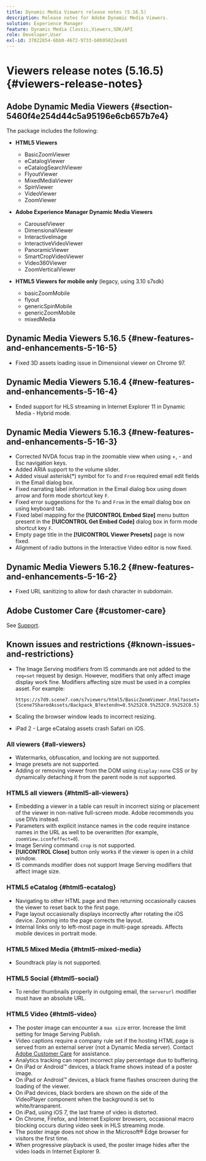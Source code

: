 ```yaml
---
title: Dynamic Media Viewers release notes (5.16.5)
description: Release notes for Adobe Dynamic Media Viewers.
solution: Experience Manager
feature: Dynamic Media Classic,Viewers,SDK/API
role: Developer,User
exl-id: 37022854-6bb0-4672-9733-b0b95022ea93
---
```

# Viewers release notes (5.16.5){#viewers-release-notes}

<!-- Updated March 03, 2022 for the 5.16.5 release. Contact is Deepa Gupta-->

<!-- hide: yes
hidefromtoc: yes-->

<!-- robots: noindex
googlebot: noindex -->

## Adobe Dynamic Media Viewers {#section-5460f4e254d44c5a95196e6cb657b7e4}

 The package includes the following:

* **HTML5 Viewers**

  * BasicZoomViewer
  * eCatalogViewer
  * eCatalogSearchViewer
  * FlyoutViewer
  * MixedMediaViewer
  * SpinViewer
  * VideoViewer
  * ZoomViewer

* **Adobe Experience Manager Dynamic Media Viewers**

  * CarouselViewer
  * DimensionalViewer
  * InteractiveImage
  * InteractiveVideoViewer
  * PanoramicViewer
  * SmartCropVideoViewer
  * Video360Viewer
  * ZoomVerticalViewer

* **HTML5 Viewers for mobile only** (legacy, using 3.10 s7sdk)

  * basicZoomMobile
  * flyout
  * genericSpinMobile
  * genericZoomMobile
  * mixedMedia


## Dynamic Media Viewers 5.16.5 {#new-features-and-enhancements-5-16-5}

* Fixed 3D assets loading issue in Dimensional viewer on Chrome 97.

## Dynamic Media Viewers 5.16.4 {#new-features-and-enhancements-5-16-4}

* Ended support for HLS streaming in Internet Explorer 11 in Dynamic Media - Hybrid mode.

## Dynamic Media Viewers 5.16.3 {#new-features-and-enhancements-5-16-3}

* Corrected NVDA focus trap in the zoomable view when using +, - and Esc navigation keys. <!-- (CQ-4290719) -->
* Added ARIA support to the volume slider. <!--  (CQ-4324080) -->
* Added visual asterisk(*) symbol for `To` and `From` required email edit fields in the Email dialog box. <!-- (CQ-4290935) -->
* Fixed narrating label information in the Email dialog box using down arrow and form mode shortcut key `F`. <!-- (CQ-4290934) -->
* Fixed error suggestions for the `To` and `From` in the email dialog box on using keyboard tab. <!-- (CQ-4290930) -->
* Fixed label mapping for the **[!UICONTROL Embed Size]** menu button present in the **[!UICONTROL Get Embed Code]** dialog box in form mode shortcut key `F`. <!-- (CQ-4290929) -->
* Empty page title in the **[!UICONTROL Viewer Presets]** page is now fixed. <!-- (CQ-4290936) -->
* Alignment of radio buttons in the Interactive Video editor is now fixed. <!-- (CQ-4330159) -->

## Dynamic Media Viewers 5.16.2 {#new-features-and-enhancements-5-16-2}

* Fixed URL sanitizing to allow for dash character in subdomain. <!-- (CQ-4327691) -->

## Adobe Customer Care {#customer-care}

See [Support](https://experienceleague.adobe.com/docs/dynamic-media-classic/using/intro/support.html#intro).

## Known issues and restrictions {#known-issues-and-restrictions}

* The Image Serving modifiers from IS commands are not added to the `req=set` request by design. However, modifiers that only affect image display work fine. Modifiers affecting size must be used in a complex asset. For example:

   `https://s7d9.scene7.com/s7viewers/html5/BasicZoomViewer.html?asset= {Scene7SharedAssets/Backpack_B?extendn=0.5%252C0.5%252C0.5%252C0.5}`

* Scaling the browser window leads to incorrect resizing.
* iPad 2 - Large eCatalog assets crash Safari on iOS.

### All viewers {#all-viewers}

* Watermarks, obfuscation, and locking are not supported.
* Image presets are not supported.
* Adding or removing viewer from the DOM using `display:none` CSS or by dynamically detaching it from the parent node is not supported.

### HTML5 all viewers {#html5-all-viewers}

* Embedding a viewer in a table can result in incorrect sizing or placement of the viewer in non-native full-screen mode. Adobe recommends you use DIVs instead.
* Parameters with explicit instance names in the code require instance names in the URL as well to be overwritten (for example, `zoomView.iconfeffect=0`).
* Image Serving command `crop` is not supported.
* **[!UICONTROL Close]** button only works if the viewer is open in a child window.
* IS commands modifier does not support Image Serving modifiers that affect image size.

### HTML5 eCatalog {#html5-ecatalog}

* Navigating to other HTML page and then returning occasionally causes the viewer to reset back to the first page.
* Page layout occasionally displays incorrectly after rotating the iOS device. Zooming into the page corrects the layout.
* Internal links only to left-most page in multi-page spreads. Affects mobile devices in portrait mode.

### HTML5 Mixed Media {#html5-mixed-media}

* Soundtrack play is not supported.

### HTML5 Social {#html5-social}

* To render thumbnails properly in outgoing email, the `serverurl` modifier must have an absolute URL.

### HTML5 Video {#html5-video}

* The poster image can encounter a `max size` error. Increase the limit setting for Image Serving Publish.
* Video captions require a company rule set if the hosting HTML page is served from an external server (not a Dynamic Media server). Contact [Adobe Customer Care](https://experienceleague.adobe.com/docs/dynamic-media-classic/using/intro/support.html#intro) for assistance.
* Analytics tracking can report incorrect play percentage due to buffering.
* On iPad or Android™ devices, a black frame shows instead of a poster image.
* On iPad or Android™ devices, a black frame flashes onscreen during the loading of the viewer.
* On iPad devices, black borders are shown on the side of the VideoPlayer component when the background is set to white/transparent.
* On iPad, using iOS 7, the last frame of video is distorted.
* On Chrome, Firefox, and Internet Explorer browsers, occasional macro blocking occurs during video seek in HLS streaming mode.
* The poster image does not show in the Microsoft® Edge browser for visitors the first time.
* When progressive playback is used, the poster image hides after the video loads in Internet Explorer 9.
